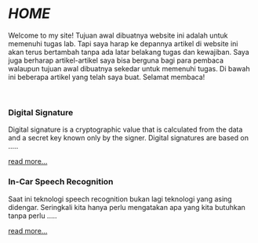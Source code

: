 # *HOME*

Welcome to my site! 
Tujuan awal dibuatnya website ini adalah untuk memenuhi tugas lab. Tapi saya harap ke depannya artikel di website ini akan terus bertambah tanpa ada latar belakang tugas dan kewajiban. Saya juga berharap artikel-artikel saya bisa berguna bagi para pembaca walaupun tujuan awal dibuatnya sekedar untuk memenuhi tugas. Di bawah ini beberapa artikel yang telah saya buat. Selamat membaca! 

<br>

### Digital Signature 

Digital signature is a cryptographic value that is calculated from the data and a secret key known only by the signer. Digital signatures are based on .....

[read more...](vereniliana.github.io/digitalsignature)

### In-Car Speech Recognition
Saat ini teknologi speech recognition bukan lagi teknologi yang asing didengar. Seringkali kita hanya perlu mengatakan apa yang kita butuhkan tanpa perlu  .....

[read more...](vereniliana.github.io/speechrecognition)
